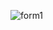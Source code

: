 ![form1](https://user-images.githubusercontent.com/111357075/193417898-b987732c-de80-41d3-97a1-890bf734b0fe.png)
